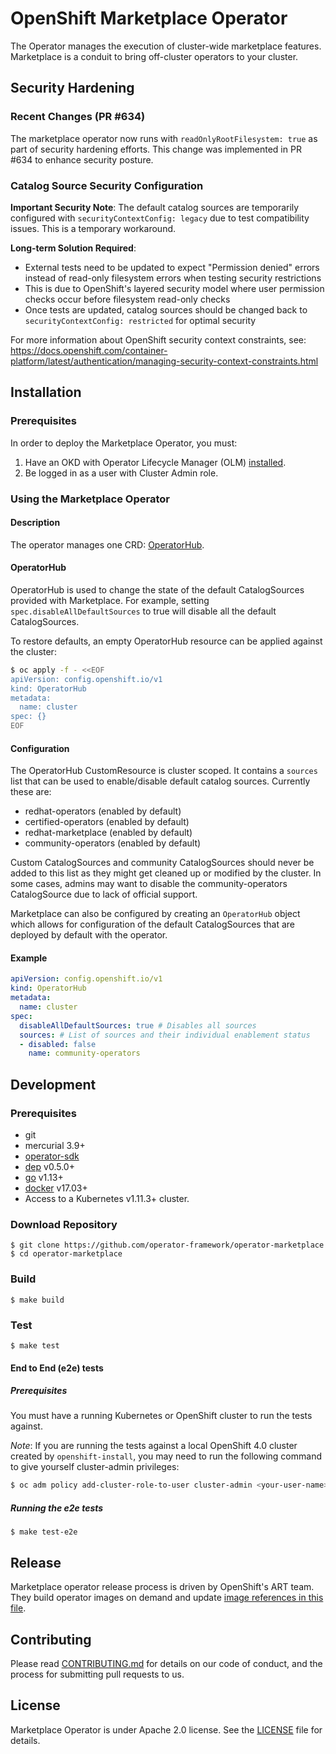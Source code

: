 # OpenShift Marketplace Operator

The Operator manages the execution of cluster-wide marketplace features. Marketplace is a conduit to bring off-cluster operators to your cluster.

## Security Hardening

### Recent Changes (PR #634)

The marketplace operator now runs with `readOnlyRootFilesystem: true` as part of security hardening efforts. This change was implemented in PR #634 to enhance security posture.

### Catalog Source Security Configuration

**Important Security Note**: The default catalog sources are temporarily configured with `securityContextConfig: legacy` due to test compatibility issues. This is a temporary workaround.

**Long-term Solution Required**: 
- External tests need to be updated to expect "Permission denied" errors instead of read-only filesystem errors when testing security restrictions
- This is due to OpenShift's layered security model where user permission checks occur before filesystem read-only checks
- Once tests are updated, catalog sources should be changed back to `securityContextConfig: restricted` for optimal security

For more information about OpenShift security context constraints, see: https://docs.openshift.com/container-platform/latest/authentication/managing-security-context-constraints.html

## Installation

### Prerequisites
In order to deploy the Marketplace Operator, you must:
1. Have an OKD with Operator Lifecycle Manager (OLM) [installed](https://github.com/operator-framework/operator-lifecycle-manager/blob/master/doc/install/install.md).
2. Be logged in as a user with Cluster Admin role.

### Using the Marketplace Operator

#### Description
The operator manages one CRD: [OperatorHub](https://github.com/openshift/api/blob/600991d550ac9ee3afbfe994cf0889bf9805a3f5/config/v1/0000_03_marketplace-operator_01_operatorhub.crd.yaml).

#### OperatorHub
OperatorHub is used to change the state of the default CatalogSources provided with Marketplace. For example, setting `spec.disableAllDefaultSources` to true will disable all the default CatalogSources.

To restore defaults, an empty OperatorHub resource can be applied against the cluster:
```bash
$ oc apply -f - <<EOF
apiVersion: config.openshift.io/v1
kind: OperatorHub
metadata:
  name: cluster
spec: {}
EOF
```

#### Configuration
The OperatorHub CustomResource is cluster scoped. It contains a `sources` list that can be used to enable/disable default catalog sources. Currently these are:
- redhat-operators (enabled by default)
- certified-operators (enabled by default)  
- redhat-marketplace (enabled by default)
- community-operators (enabled by default)

Custom CatalogSources and community CatalogSources should never be added to this list as they might get cleaned up or modified by the cluster. In some cases, admins may want to disable the community-operators CatalogSource due to lack of official support.

Marketplace can also be configured by creating an `OperatorHub` object which allows for configuration of the default CatalogSources that are deployed by default with the operator.

#### Example
```yaml
apiVersion: config.openshift.io/v1
kind: OperatorHub
metadata:
  name: cluster
spec:
  disableAllDefaultSources: true # Disables all sources
  sources: # List of sources and their individual enablement status
  - disabled: false
    name: community-operators
```

## Development

### Prerequisites
- git
- mercurial 3.9+
- [operator-sdk][operator_sdk]
- [dep][dep_tool] v0.5.0+
- [go][go_tool] v1.13+
- [docker][docker_tool] v17.03+
- Access to a Kubernetes v1.11.3+ cluster.

### Download Repository
```
$ git clone https://github.com/operator-framework/operator-marketplace
$ cd operator-marketplace
```

### Build
```
$ make build
```

### Test
```
$ make test
```

#### End to End (e2e) tests

##### Prerequisites

You must have a running Kubernetes or OpenShift cluster to run the tests against.

*Note*: If you are running the tests against a local OpenShift 4.0 cluster created by `openshift-install`, you may need to run the following command to give yourself cluster-admin privileges:

```bash
$ oc adm policy add-cluster-role-to-user cluster-admin <your-user-name>
```

##### Running the e2e tests

```
$ make test-e2e
```

## Release

Marketplace operator release process is driven by OpenShift's ART team. They build operator images on demand and update [image references in this file](https://github.com/openshift/cluster-version-operator/blob/master/install/0000_90_cluster-version-operator_03_deployment.yaml).

## Contributing
Please read [CONTRIBUTING.md](./CONTRIBUTING.md) for details on our code of conduct, and the process for submitting pull requests to us.

## License
Marketplace Operator is under Apache 2.0 license. See the [LICENSE](LICENSE) file for details.

[dep_tool]:https://golang.github.io/dep/docs/installation.html
[go_tool]:https://golang.org/dl/
[docker_tool]:https://docs.docker.com/install/
[operator_sdk]:https://github.com/operator-framework/operator-sdk 